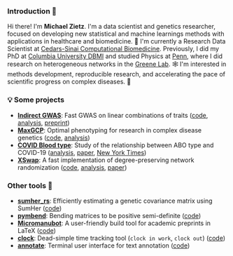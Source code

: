 ### Introduction 👋

Hi there! I'm **Michael Zietz**. I'm a data scientist and genetics researcher, focused on developing new statistical and machine learnings methods with applications in healthcare and biomedicine. 🧬 I'm currently a Research Data Scientist at [Cedars-Sinai Computational Biomedicine](https://www.cedars-sinai.edu/research-education/research/departments-institutes/computational-biomedicine.html). Previously, I did my PhD at [Columbia University DBMI](https://www.dbmi.columbia.edu/) and studied Physics at [Penn](https://www.upenn.edu/), where I did research on heterogeneous networks in the [Greene Lab](https://greenelab.com/). 🕸️ I'm interested in methods development, reproducible research, and accelerating the pace of scientific progress on complex diseases. 🏥

### 💡 Some projects

- [**Indirect GWAS**](https://github.com/tatonetti-lab/indirect-gwas): Fast GWAS on linear combinations of traits ([code](https://github.com/tatonetti-lab/indirect-gwas), [analysis](https://github.com/tatonetti-lab/indirect-gwas-analysis), [preprint](https://doi.org/10.1101/2023.11.20.567948))
- [**MaxGCP**](https://github.com/tatonetti-lab/maxgcp): Optimal phenotyping for research in complex disease genetics ([code](https://github.com/tatonetti-lab/maxgcp), [analysis](https://github.com/tatonetti-lab/maxgcp-analysis))
- [**COVID Blood type**](https://doi.org/10.1038/s41467-020-19623-x): Study of the relationship between ABO type and COVID-19 ([analysis](https://github.com/zietzm/abo_covid_analysis), [paper](https://doi.org/10.1038/s41467-020-19623-x), [New York Times](https://www.nytimes.com/2020/07/15/science/coronavirus-blood-type.html))
- [**XSwap**](https://github.com/hetio/xswap): A fast implementation of degree-preserving network randomization ([code](https://github.com/hetio/xswap), [analysis](https://github.com/greenelab/xswap-analysis), [paper](https://doi.org/10.1093/gigascience/giae001))


### Other tools 🔨

- [**sumher_rs**](https://github.com/zietzm/sumher_rs): Efficiently estimating a genetic covariance matrix using SumHer ([code](https://github.com/zietzm/sumher_rs))
- [**pymbend**](https://github.com/zietzm/pymbend): Bending matrices to be positive semi-definite ([code](https://github.com/zietzm/pymbend))
- [**Micromanubot**](https://github.com/zietzm/micromanubot): A user-friendly build tool for academic preprints in LaTeX ([code](https://github.com/zietzm/micromanubot))
- [**clock**](https://github.com/zietzm/clock): Dead-simple time tracking tool (`clock in work`, `clock out`) ([code](https://github.com/zietzm/clock))
- [**annotate**](https://github.com/zietzm/annotate): Terminal user interface for text annotation ([code](https://github.com/zietzm/annotate))
